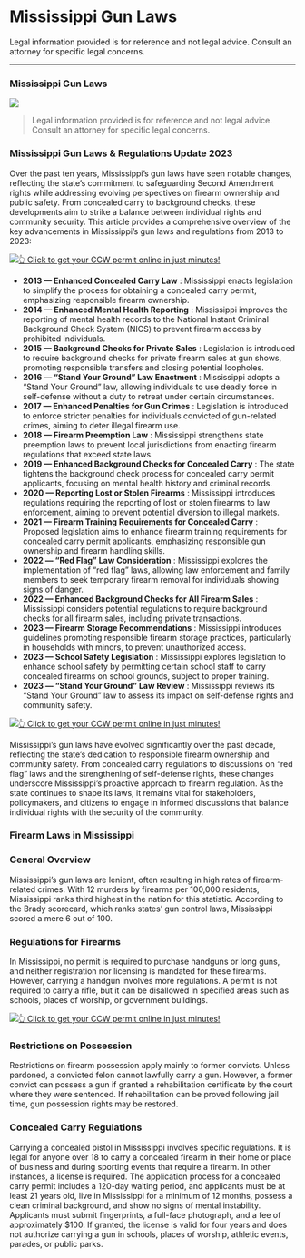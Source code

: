 # Mississippi Gun Laws

Legal information provided is for reference and not legal advice. Consult an attorney for specific legal concerns. 

* * *

### Mississippi Gun Laws

![](https://cdn-images-1.medium.com/max/1200/1*ZgtiIcye-jNr3gYSBc31sw.png)

> Legal information provided is for reference and not legal advice. Consult an attorney for specific legal concerns.

### Mississippi Gun Laws & Regulations Update 2023

Over the past ten years, Mississippi’s gun laws have seen notable changes, reflecting the state’s commitment to safeguarding Second Amendment rights while addressing evolving perspectives on firearm ownership and public safety. From concealed carry to background checks, these developments aim to strike a balance between individual rights and community security. This article provides a comprehensive overview of the key advancements in Mississippi’s gun laws and regulations from 2013 to 2023:

[![](https://cdn-images-1.medium.com/max/1200/1*aCmvRhaa5Xjz4zDZxHzAjg.png)](https://sndn.toserp.ly/ccw)[👆 Click to get your CCW permit online in just minutes!](https://sndn.toserp.ly/ccw)

  * **2013 — Enhanced Concealed Carry Law** : Mississippi enacts legislation to simplify the process for obtaining a concealed carry permit, emphasizing responsible firearm ownership.
  * **2014 — Enhanced Mental Health Reporting** : Mississippi improves the reporting of mental health records to the National Instant Criminal Background Check System (NICS) to prevent firearm access by prohibited individuals.
  * **2015 — Background Checks for Private Sales** : Legislation is introduced to require background checks for private firearm sales at gun shows, promoting responsible transfers and closing potential loopholes.
  * **2016 — “Stand Your Ground” Law Enactment** : Mississippi adopts a “Stand Your Ground” law, allowing individuals to use deadly force in self-defense without a duty to retreat under certain circumstances.
  * **2017 — Enhanced Penalties for Gun Crimes** : Legislation is introduced to enforce stricter penalties for individuals convicted of gun-related crimes, aiming to deter illegal firearm use.
  * **2018 — Firearm Preemption Law** : Mississippi strengthens state preemption laws to prevent local jurisdictions from enacting firearm regulations that exceed state laws.
  * **2019 — Enhanced Background Checks for Concealed Carry** : The state tightens the background check process for concealed carry permit applicants, focusing on mental health history and criminal records.
  * **2020 — Reporting Lost or Stolen Firearms** : Mississippi introduces regulations requiring the reporting of lost or stolen firearms to law enforcement, aiming to prevent potential diversion to illegal markets.
  * **2021 — Firearm Training Requirements for Concealed Carry** : Proposed legislation aims to enhance firearm training requirements for concealed carry permit applicants, emphasizing responsible gun ownership and firearm handling skills.
  * **2022 — “Red Flag” Law Consideration** : Mississippi explores the implementation of “red flag” laws, allowing law enforcement and family members to seek temporary firearm removal for individuals showing signs of danger.
  * **2022 — Enhanced Background Checks for All Firearm Sales** : Mississippi considers potential regulations to require background checks for all firearm sales, including private transactions.
  * **2023 — Firearm Storage Recommendations** : Mississippi introduces guidelines promoting responsible firearm storage practices, particularly in households with minors, to prevent unauthorized access.
  * **2023 — School Safety Legislation** : Mississippi explores legislation to enhance school safety by permitting certain school staff to carry concealed firearms on school grounds, subject to proper training.
  * **2023 — “Stand Your Ground” Law Review** : Mississippi reviews its “Stand Your Ground” law to assess its impact on self-defense rights and community safety.


[![](https://cdn-images-1.medium.com/max/1200/1*TMCVgNoKp2NAtvLSAMkaJg.png)](https://sndn.toserp.ly/ccw)[👆 Click to get your CCW permit online in just minutes!](https://sndn.toserp.ly/ccw)

Mississippi’s gun laws have evolved significantly over the past decade, reflecting the state’s dedication to responsible firearm ownership and community safety. From concealed carry regulations to discussions on “red flag” laws and the strengthening of self-defense rights, these changes underscore Mississippi’s proactive approach to firearm regulation. As the state continues to shape its laws, it remains vital for stakeholders, policymakers, and citizens to engage in informed discussions that balance individual rights with the security of the community.

### Firearm Laws in Mississippi

### General Overview

Mississippi’s gun laws are lenient, often resulting in high rates of firearm-related crimes. With 12 murders by firearms per 100,000 residents, Mississippi ranks third highest in the nation for this statistic. According to the Brady scorecard, which ranks states’ gun control laws, Mississippi scored a mere 6 out of 100.

### Regulations for Firearms

In Mississippi, no permit is required to purchase handguns or long guns, and neither registration nor licensing is mandated for these firearms. However, carrying a handgun involves more regulations. A permit is not required to carry a rifle, but it can be disallowed in specified areas such as schools, places of worship, or government buildings.

[![](https://cdn-images-1.medium.com/max/1200/1*UmVcdbz7GlGdNVJMx2tkag.png)](https://sndn.toserp.ly/ccw)[👆 Click to get your CCW permit online in just minutes!](https://sndn.toserp.ly/ccw)

### Restrictions on Possession

Restrictions on firearm possession apply mainly to former convicts. Unless pardoned, a convicted felon cannot lawfully carry a gun. However, a former convict can possess a gun if granted a rehabilitation certificate by the court where they were sentenced. If rehabilitation can be proved following jail time, gun possession rights may be restored.

### Concealed Carry Regulations

Carrying a concealed pistol in Mississippi involves specific regulations. It is legal for anyone over 18 to carry a concealed firearm in their home or place of business and during sporting events that require a firearm. In other instances, a license is required. The application process for a concealed carry permit includes a 120-day waiting period, and applicants must be at least 21 years old, live in Mississippi for a minimum of 12 months, possess a clean criminal background, and show no signs of mental instability. Applicants must submit fingerprints, a full-face photograph, and a fee of approximately $100. If granted, the license is valid for four years and does not authorize carrying a gun in schools, places of worship, athletic events, parades, or public parks.

